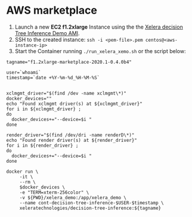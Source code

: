 # AWS marketplace

1. Launch a new **EC2 f1.2xlarge** Instance using the the [Xelera decision Tree Inference Demo AMI](https://aws.amazon.com/marketplace/pp/B08KG7FNV3?qid=1601476507885&sr=0-1&ref_=srh_res_product_title).
2. SSH to the created instance: `ssh -i <pem-file>.pem centos@<aws-instance-ip>`
3. Start the Container running `./run_xelera_xemo.sh` or the script below:


```
tagname="f1.2xlarge-marketplace-2020.1-0.4.0b4"

user=`whoami`
timestamp=`date +%Y-%m-%d_%H-%M-%S`


xclmgmt_driver="$(find /dev -name xclmgmt\*)"
docker_devices=""
echo "Found xclmgmt driver(s) at ${xclmgmt_driver}"
for i in ${xclmgmt_driver} ;
do
  docker_devices+="--device=$i "
done

render_driver="$(find /dev/dri -name renderD\*)"
echo "Found render driver(s) at ${render_driver}"
for i in ${render_driver} ;
do
  docker_devices+="--device=$i "
done

docker run \
     -it \
     --rm \
     $docker_devices \
     -e "TERM=xterm-256color" \
     -v ${PWD}/xelera_demo:/app/xelera_demo \
     --name cont-decision-tree-inference-$USER-$timestamp \
     xeleratechnologies/decision-tree-inference:${tagname}
```

